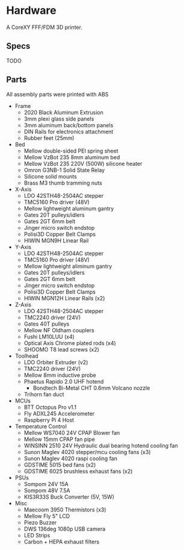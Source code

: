 # Hardware

A CoreXY FFF/FDM 3D printer.

## Specs

TODO

## Parts

All assembly parts were printed with ABS

* Frame
    * 2020 Black Aluminum Extrusion
    * 3mm plexi glass side panels
    * 3mm aluminum back/bottom panels
    * DIN Rails for electronics attachment
    * Rubber feet (25mm)
* Bed
    * Mellow double-sided PEI spring sheet
    * Mellow VzBot 235 8mm aluminum bed
    * Mellow VzBot 235 220V (500W) silicone heater
    * Omron G3NB-1 Solid State Relay
    * Silicone solid mounts
    * Brass M3 thumb tramming nuts
* X-Axis
    * LDO 42STH48-2504AC stepper
    * TMC5160 Pro driver (48V)
    * Mellow lightweight aluminum gantry
    * Gates 20T pulleys/idlers
    * Gates 2GT 6mm belt
    * Jinger micro switch endstop
    * Polisi3D Copper Belt Clamps
    * HIWIN MGN9H Linear Rail
* Y-Axis
    * LDO 42STH48-2504AC stepper
    * TMC5160 Pro driver (48V)
    * Mellow lightweight aliminum gantry
    * Gates 20T pulleys/idlers
    * Gates 2GT 6mm belt
    * Jinger micro switch endstop
    * Polisi3D Copper Belt Clamps
    * HIWIN MGN12H Linear Rails (x2)
* Z-Axis
    * LDO 42STH48-2504AC stepper
    * TMC2240 driver (24V)
    * Gates 40T pulleys
    * Mellow NF Oldham couplers
    * Fushi LM10LUU (x4)
    * Optical Axis Chrome plated rods (x4)
    * SHOOMO T8 lead screws (x2)
* Toolhead
    * LDO Orbiter Extruder (v2)
    * TMC2240 driver (24V)
    * Mellow 8mm inductive probe
    * Phaetus Rapido 2.0 UHF hotend
        * Bondtech Bi-Metal CHT 0.6mm Volcano nozzle
    * Trihorn fan duct
* MCUs
    * BTT Octopus Pro v1.1
    * Fly ADXL245 Accelerometer
    * Raspberry Pi 4 Host
* Temperature Control
    * Mellow WS7040 24V CPAP Blower fan
    * Mellow 15mm CPAP fan pipe
    * WINSINN 2510 24V Hydraulic dual bearing hotend cooling fan
    * Sunon Maglev 4020 stepper/mcu cooling fans (x3)
    * Sunon Maglev 4020 raspi cooling fan
    * GDSTIME 5015 bed fans (x2)
    * GDSTIME 6025 brushless exhaust fans (x2)
* PSUs
    * Sompom 24V 15A
    * Sompom 48V 7.5A
    * KIS3R33S Buck Converter (5V, 15W)
* Misc
    * Maecoom 3950 Thermistors (x3)
    * Mellow Fly 5" LCD
    * Piezo Buzzer
    * DWS 136deg 1080p USB camera
    * LED Strips
    * Carbon + HEPA exhaust filters
